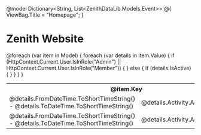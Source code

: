 @model Dictionary<String, List<ZenithDataLib.Models.Event>>
@{
    ViewBag.Title = "Homepage";
}
<div class="jumbotron">
    <h1>Zenith Website</h1>

</div>
<div class="container">
    <table class="table table-bordered">
        @foreach (var item in Model)
        {
            <tr>
                <th colspan="2" class="success text-center">
                    @item.Key
                </th>
            </tr>
            foreach (var details in item.Value)
            {
                if (HttpContext.Current.User.IsInRole("Admin") || HttpContext.Current.User.IsInRole("Member"))
                {
                    <tr>
                        <td>
                            @details.FromDateTime.ToShortTimeString() - @details.ToDateTime.ToShortTimeString()
                        </td>
                        <td>
                            @details.Activity.ActivityDescription
                        </td>
                    </tr>
                }
                else { 
                    if (details.IsActive)
                    {
                        <tr>
                            <td>
                                @details.FromDateTime.ToShortTimeString() - @details.ToDateTime.ToShortTimeString()
                            </td>
                            <td>
                                @details.Activity.ActivityDescription
                            </td>
                        </tr>
                    }
                }
            }
        }
    </table>
</div>
